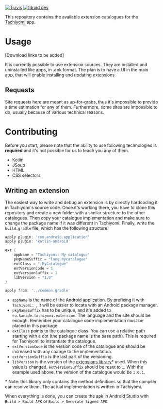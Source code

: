 [![Travis](https://img.shields.io/travis/inorichi/tachiyomi-extensions.svg)](https://travis-ci.org/inorichi/tachiyomi-extensions)
[![fdroid dev](https://img.shields.io/badge/stable-wiki-blue.svg)](//github.com/inorichi/tachiyomi/wiki/FDroid-for-dev-versions)

This repository contains the available extension catalogues for the [Tachiyomi](https://github.com/inorichi/tachiyomi) app.

# Usage

[Download links to be added]

It is currently possible to use extension sources. They are installed and uninstalled like apps, in .apk format. The plan is to have a UI in the main app, that will enable installing and updating extensions.

## Requests

Site requests here are meant as up-for-grabs, thus it's impossible to provide a time estimation for any of them. Furthermore, some sites are impossible to do, usually because of various technical reasons.

# Contributing

Before you start, please note that the ability to use following technologies is **required** and it's not possible for us to teach you any of them.
* Kotlin
* JSoup
* HTML
* CSS selectors

## Writing an extension

The easiest way to write and debug an extension is by directly hardcoding it in Tachiyomi's source code. Once it's working there, you have to clone this repository and create a new folder with a similar structure to the other catalogues. Then copy your catalogue implementation and make sure to change the package name if it was different in Tachiyomi. Finally, write the `build.gradle` file, which has the following structure:

```gradle
apply plugin: 'com.android.application'
apply plugin: 'kotlin-android'

ext {
    appName = "Tachiyomi: My catalogue"
    pkgNameSuffix = "lang.mycatalogue"
    extClass = ".MyCatalogue"
    extVersionCode = 1
    extVersionSuffix = 1
    libVersion = "1.0"
}

apply from: '../common.gradle'
```

* `appName` is the name of the Android application. By prefixing it with `Tachiyomi: `, it will be easier to locate with an Android package manager.
* `pkgNameSuffix` has to be unique, and it's added to `eu.kanade.tachiyomi.extension`. The language and the site should be enough. Remember your catalogue code implementation must be placed in this package.
* `extClass` points to the catalogue class. You can use a relative path starting with a dot (the package name is the base path). This is required for Tachiyomi to instantiate the catalogue.
* `extVersionCode` is the version code of the catalogue and should be increased with any change to the implementation.
* `extVersionSuffix` is the last part of the versioning.
* `libVersion` is the version of the [extensions library](https://github.com/inorichi/tachiyomi-extensions-lib)* used. When this value is changed, `extVersionSuffix` should be reset to `1`. With the example used above, the version of the catalogue would be `1.0.1`.

\* Note: this library only contains the method definitions so that the compiler can resolve them. The actual implementation is written in Tachiyomi.

When everything is done, you can create the apk in Android Studio with `Build > Build APK` or `Build > Generate Signed APK`.
